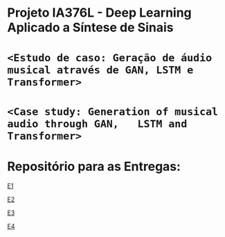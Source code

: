 # Projeto IA376L -  Deep Learning Aplicado a Síntese de Sinais
# `<Estudo de caso: Geração de áudio musical através de GAN, LSTM e Transformer>`
# `<Case study: Generation of musical audio through GAN,   LSTM and Transformer>`


# Repositório para as Entregas:
>
[E1](https://github.com/patrickctrf/projeto-ia376/tree/e1gr/E1)
>
[E2](https://github.com/patrickctrf/projeto-ia376/tree/e1gr/E2)
>
[E3](https://github.com/patrickctrf/projeto-ia376/tree/e1gr/E3)
>
[E4](https://github.com/patrickctrf/projeto-ia376/tree/e1gr/E4)
